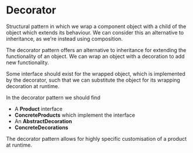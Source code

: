 # Decorator

Structural pattern in which we wrap a component object with a child of the object which extends its behaviour.
We can consider this an alternative to inheritance, as we're instead using composition.

The decorator pattern offers an alternative to inheritance for extending the functionality of an object. We can wrap an object with a decoration to add new functionality.

Some interface should exist for the wrapped object, which is implemented by the decorator, such that we can substitute the object for its wrapping decoration at runtime.

In the decorator pattern we should find

- A **Product** interface
- **ConcreteProducts** which implement the interface
- An **AbstractDecoration**
- **ConcreteDecorations**

The decorator pattern allows for highly specific customisation of a product at runtime.

